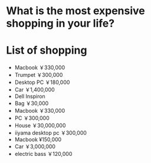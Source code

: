 # What is the most expensive shopping in your life?

# List of shopping

- Macbook ￥330,000
- Trumpet ￥300,000
- Desktop PC ￥180,000
- Car ￥1,400,000
- Dell Inspiron
- Bag ￥30,000
- Macbook ￥330,000
- PC  ￥300,000
- House ￥30,000,000
- iiyama desktop pc ￥300,000
- Macbook ¥150,000
- Car ￥3,000,000
- electric bass ￥120,000
